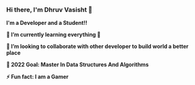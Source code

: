 ### Hi there, I'm Dhruv Vasisht 👋

<b>I'm a Developer and a Student!!

🌱 I’m currently learning everything 🤣

👯 I’m looking to collaborate with other developer to build world a better place

🥅 2022 Goal: Master In Data Structures And Algorithms

⚡ Fun fact: I am a Gamer
